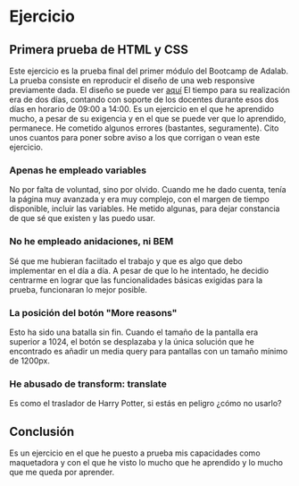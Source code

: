 # Ejercicio

## Primera prueba de HTML y CSS

Este ejercicio es la prueba final del primer módulo del Bootcamp de Adalab. La prueba consiste en reproducir el diseño de una web responsive previamente dada. El diseño se puede ver [aquí](https://app.zeplin.io/project/5c8ff9170ffc6f2525b2790c/screen/5c8ff94561942d0ddc54241c)
El tiempo para su realización era de dos días, contando con soporte de los docentes durante esos dos días en horario de 09:00 a 14:00.
Es un ejercicio en el que he aprendido mucho, a pesar de su exigencia y en el que se puede ver que lo aprendido, permanece.
He cometido algunos errores (bastantes, seguramente). Cito unos cuantos para poner sobre aviso a los que corrigan o vean este ejercicio.

### Apenas he empleado variables

No por falta de voluntad, sino por olvido. Cuando me he dado cuenta, tenía la página muy avanzada y era muy complejo, con el margen de tiempo disponible, incluir las variables. He metido algunas, para dejar constancia de que sé que existen y las puedo usar.

### No he empleado anidaciones, ni BEM

Sé que me hubieran faciitado el trabajo y que es algo que debo implementar en el día a día. A pesar de que lo he intentado, he decidio centrarme en lograr que las funcionalidades básicas exigidas para la prueba, funcionaran lo mejor posible.

### La posición del botón "More reasons"

Esto ha sido una batalla sin fin. Cuando el tamaño de la pantalla era superior a 1024, el botón se desplazaba y la única solución que he encontrado es añadir un media query para pantallas con un tamaño mínimo de 1200px.

### He abusado de transform: translate

Es como el traslador de Harry Potter, si estás en peligro ¿cómo no usarlo?

## Conclusión

Es un ejercicio en el que he puesto a prueba mis capacidades como maquetadora y con el que he visto lo mucho que he aprendido y lo mucho que me queda por aprender.
